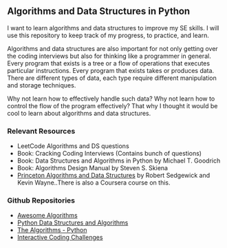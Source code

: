 ## Algorithms and Data Structures in Python

I want to learn algorithms and data structures to improve my SE skills. I will use this repository to keep track of my progress, to practice, and learn.

Algorithms and data structures are also important for not only getting over the coding interviews but also for thinking like a programmer in general. Every program that exists is a tree or a flow of operations that executes particular instructions. Every program that exists takes or produces data. There are different types of data, each type require different manipulation and storage techniques.

Why not learn how to effectively handle such data? Why not learn how to control the flow of the program effectively? That why I thought it would be cool to learn about algorithms and data structures.

### Relevant Resources

* LeetCode Algorithms and DS questions
* Book: Cracking Coding Interviews (Contains bunch of questions)
* Book: Data Structures and Algorithms in Python by Michael T. Goodrich
* Book: Algorithms Design Manual by Steven S. Skiena
* [Princeton Algorithms and Data Structures](https://algs4.cs.princeton.edu/home/) by Robert Sedgewick and Kevin Wayne..There is also a Coursera course on this. 


### Github Repositories

* [Awesome Algorithms](https://github.com/tayllan/awesome-algorithms)
* [Python Data Structures and Algorithms](https://github.com/prabhupant/python-ds)
* [The Algorithms - Python](https://github.com/TheAlgorithms/Python)
* [Interactive Coding Challenges](https://github.com/donnemartin/interactive-coding-challenges)
